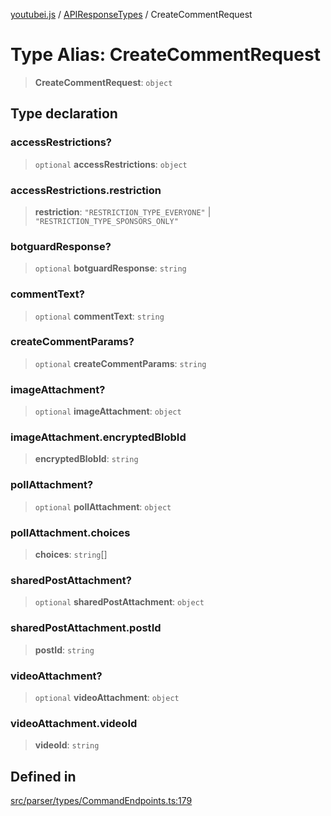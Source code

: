 [youtubei.js](../../../README.md) / [APIResponseTypes](../README.md) / CreateCommentRequest

# Type Alias: CreateCommentRequest

> **CreateCommentRequest**: `object`

## Type declaration

### accessRestrictions?

> `optional` **accessRestrictions**: `object`

### accessRestrictions.restriction

> **restriction**: `"RESTRICTION_TYPE_EVERYONE"` \| `"RESTRICTION_TYPE_SPONSORS_ONLY"`

### botguardResponse?

> `optional` **botguardResponse**: `string`

### commentText?

> `optional` **commentText**: `string`

### createCommentParams?

> `optional` **createCommentParams**: `string`

### imageAttachment?

> `optional` **imageAttachment**: `object`

### imageAttachment.encryptedBlobId

> **encryptedBlobId**: `string`

### pollAttachment?

> `optional` **pollAttachment**: `object`

### pollAttachment.choices

> **choices**: `string`[]

### sharedPostAttachment?

> `optional` **sharedPostAttachment**: `object`

### sharedPostAttachment.postId

> **postId**: `string`

### videoAttachment?

> `optional` **videoAttachment**: `object`

### videoAttachment.videoId

> **videoId**: `string`

## Defined in

[src/parser/types/CommandEndpoints.ts:179](https://github.com/LuanRT/YouTube.js/blob/4729016fb98e7045ee4043857be7eef780c01e35/src/parser/types/CommandEndpoints.ts#L179)
